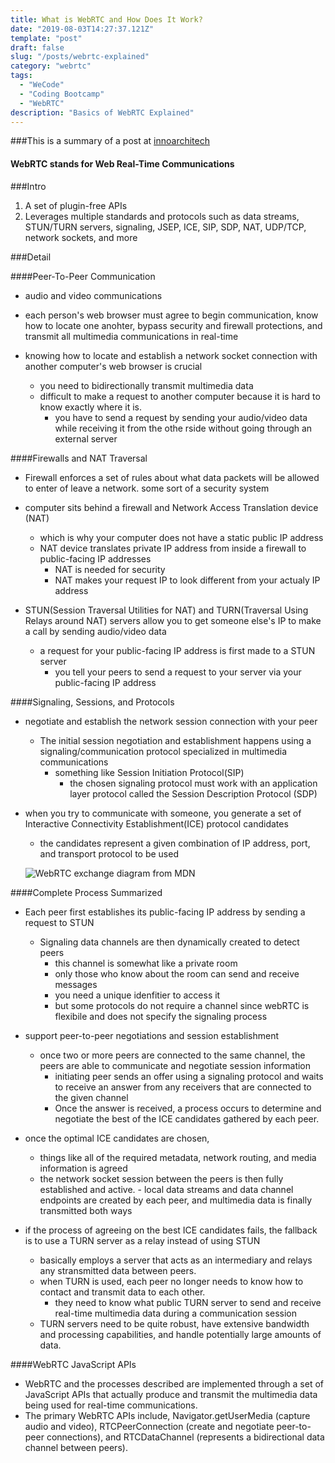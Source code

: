 ```yaml
---
title: What is WebRTC and How Does It Work?
date: "2019-08-03T14:27:37.121Z"
template: "post"
draft: false
slug: "/posts/webrtc-explained"
category: "webrtc"
tags:
  - "WeCode"
  - "Coding Bootcamp"
  - "WebRTC"
description: "Basics of WebRTC Explained"
---
```


###This is a summary of a post at [innoarchitech](https://www.innoarchitech.com/blog/what-is-webrtc-and-how-does-it-work)

#### WebRTC stands for Web Real-Time Communications

###Intro

1. A set of plugin-free APIs
2. Leverages multiple standards and protocols such as data streams, STUN/TURN servers, signaling, JSEP, ICE, SIP, SDP, NAT, UDP/TCP, network sockets, and more

###Detail

####Peer-To-Peer Communication

- audio and video communications
- each person's web browser must agree to begin communication, know how to locate one anohter, bypass security and firewall protections, and transmit all multimedia communications in real-time

- knowing how to locate and establish a network socket connection with another computer's web browser is crucial
  - you need to bidirectionally transmit multimedia data
  - difficult to make a request to another computer because it is hard to know exactly where it is.
    - you have to send a request by sending your audio/video data while receiving it from the othe rside without going through an external server

####Firewalls and NAT Traversal

- Firewall enforces a set of rules about what data packets will be allowed to enter of leave a network. some sort of a security system

- computer sits behind a firewall and Network Access Translation device (NAT)

  - which is why your computer does not have a static public IP address
  - NAT device translates private IP address from inside a firewall to public-facing IP addresses
    - NAT is needed for security
    - NAT makes your request IP to look different from your actualy IP address

- STUN(Session Traversal Utilities for NAT) and TURN(Traversal Using Relays around NAT) servers allow you to get someone else's IP to make a call by sending audio/video data
  - a request for your public-facing IP address is first made to a STUN server
    - you tell your peers to send a request to your server via your public-facing IP address

####Signaling, Sessions, and Protocols

- negotiate and establish the network session connection with your peer

  - The initial session negotiation and establishment happens using a signaling/communication protocol specialized in multimedia communications
    - something like Session Initiation Protocol(SIP)
      - the chosen signaling protocol must work with an application layer protocol called the Session Description Protocol (SDP)

- when you try to communicate with someone, you generate a set of Interactive Connectivity Establishment(ICE) protocol candidates

  - the candidates represent a given combination of IP address, port, and transport protocol to be used

  ![WebRTC exchange diagram from MDN](https://mdn.mozillademos.org/files/6119/webrtc-complete-diagram.png)

####Complete Process Summarized

- Each peer first establishes its public-facing IP address by sending a request to STUN

  - Signaling data channels are then dynamically created to detect peers
    - this channel is somewhat like a private room
    - only those who know about the room can send and receive messages
    - you need a unique idenfitier to access it
    - but some protocols do not require a channel since webRTC is flexibile and does not specify the signaling process

- support peer-to-peer negotiations and session establishment

  - once two or more peers are connected to the same channel, the peers are able to communicate and negotiate session information
    - initiating peer sends an offer using a signaling protocol and waits to receive an answer from any receivers that are connected to the given channel
    - Once the answer is received, a process occurs to determine and negotiate the best of the ICE candidates gathered by each peer.

- once the optimal ICE candidates are chosen,

  - things like all of the required metadata, network routing, and media information is agreed
  - the network socket session between the peers is then fully established and active. - local data streams and data channel endpoints are created by each peer, and multimedia data is finally transmitted both ways

- if the process of agreeing on the best ICE candidates fails, the fallback is to use a TURN server as a relay instead of using STUN
  - basically employs a server that acts as an intermediary and relays any stransmitted data between peers.
  - when TURN is used, each peer no longer needs to know how to contact and transmit data to each other.
    - they need to know what public TURN server to send and receive real-time multimedia data during a communication session
  - TURN servers need to be quite robust, have extensive bandwidth and processing capabilities, and handle potentially large amounts of data.

####WebRTC JavaScript APIs

- WebRTC and the processes described are implemented through a set of JavaScript APIs that actually produce and transmit the multimedia data being used for real-time communications.
- The primary WebRTC APIs include, Navigator.getUserMedia (capture audio and video), RTCPeerConnection (create and negotiate peer-to-peer connections), and RTCDataChannel (represents a bidirectional data channel between peers).
